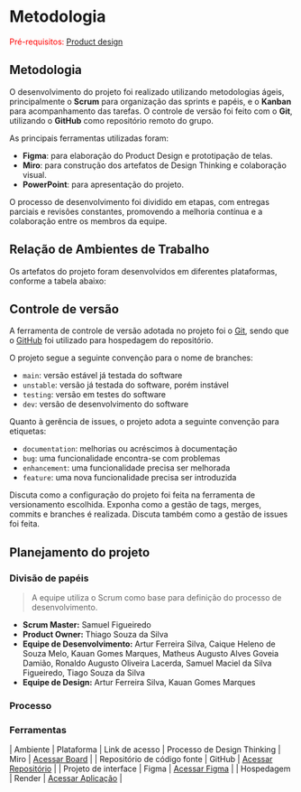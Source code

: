 
# Metodologia

<span style="color:red">Pré-requisitos: <a href="03-Product-design.md"> Product design</a></span>


## Metodologia

O desenvolvimento do projeto foi realizado utilizando metodologias ágeis, principalmente o **Scrum** para organização das sprints e papéis, e o **Kanban** para acompanhamento das tarefas. O controle de versão foi feito com o **Git**, utilizando o **GitHub** como repositório remoto do grupo.

As principais ferramentas utilizadas foram:
- **Figma**: para elaboração do Product Design e prototipação de telas.
- **Miro**: para construção dos artefatos de Design Thinking e colaboração visual.
- **PowerPoint**: para apresentação do projeto.

O processo de desenvolvimento foi dividido em etapas, com entregas parciais e revisões constantes, promovendo a melhoria contínua e a colaboração entre os membros da equipe.


## Relação de Ambientes de Trabalho

Os artefatos do projeto foram desenvolvidos em diferentes plataformas, conforme a tabela abaixo:

## Controle de versão



A ferramenta de controle de versão adotada no projeto foi o [Git](https://git-scm.com/), sendo que o [GitHub](https://github.com) foi utilizado para hospedagem do repositório.

O projeto segue a seguinte convenção para o nome de branches:

- `main`: versão estável já testada do software
- `unstable`: versão já testada do software, porém instável
- `testing`: versão em testes do software
- `dev`: versão de desenvolvimento do software

Quanto à gerência de issues, o projeto adota a seguinte convenção para etiquetas:

- `documentation`: melhorias ou acréscimos à documentação
- `bug`: uma funcionalidade encontra-se com problemas
- `enhancement`: uma funcionalidade precisa ser melhorada
- `feature`: uma nova funcionalidade precisa ser introduzida

Discuta como a configuração do projeto foi feita na ferramenta de versionamento escolhida. Exponha como a gestão de tags, merges, commits e branches é realizada. Discuta também como a gestão de issues foi feita.


## Planejamento do projeto

###  Divisão de papéis

> A equipe utiliza o Scrum como base para definição do processo de desenvolvimento.


- **Scrum Master:** Samuel Figueiredo
- **Product Owner:** Thiago Souza da Silva
- **Equipe de Desenvolvimento:** Artur Ferreira Silva, Caique Heleno de Souza Melo, Kauan Gomes Marques, Matheus Augusto Alves Goveia Damião, Ronaldo Augusto Oliveira Lacerda, Samuel Maciel da Silva Figueiredo, Tiago Souza da Silva
- **Equipe de Design:** Artur Ferreira Silva, Kauan Gomes Marques



### Processo

### Ferramentas


| Ambiente                      | Plataforma | Link de acesso |
  Processo de Design Thinking   | Miro       | [Acessar Board](https://miro.com/app/board/uXjVINql3iI=/?share_link_id=998066607111)   |
| Repositório de código fonte   | GitHub     | [Acessar Repositório](https://github.com/ICEI-PUC-Minas-PBE-ADS-SI/2025-1-p1-tiaw-ecocoleta.git)   |
| Projeto de interface          | Figma      | [Acessar Figma](https://www.figma.com/design/1jmnxX0XPitAI3vsnKt4DY/Wireframe-Coleta-Seletiva)      |
| Hospedagem                    | Render     | [Acessar Aplicação](https://two025-1-p1-tiaw-ecocoleta.onrender.com) |